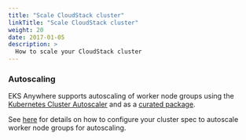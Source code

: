 ```yaml
---
title: "Scale CloudStack cluster"
linkTitle: "Scale CloudStack cluster"
weight: 20
date: 2017-01-05
description: >
  How to scale your CloudStack cluster
---
```


### Autoscaling

EKS Anywhere supports autoscaling of worker node groups using the [Kubernetes Cluster Autoscaler](https://github.com/kubernetes/autoscaler/) and as a [curated package](../../../../reference/packagespec/cluster-autoscaler/).

See [here](../../../../reference/clusterspec/optional/autoscaling/) for details on how to configure your cluster spec to autoscale worker node groups for autoscaling.
